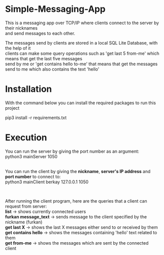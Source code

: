 # Simple-Messaging-App

This is a messaging app over TCP/IP where clients connect to the server by their nicknames <br />
and send messages to each other.

The messages send by clients are stored in a local SQL Lite Database, with the help of it <br />
clients can make some query operations such as 'get last 5 from-me' which means that get the last five messages <br />
send by me or 'get contains hello to-me' that means that get the messages send to me which also contains the text 'hello'

# Installation

With the command below you can install the required packages to run this project

pip3 install -r requirements.txt

# Execution

You can run the server by giving the port number as an argument: <br />
python3 mainServer 1050 <br /> <br />

You can run the client by giving the **nickname**, **server's IP address** and **port number** to connect to: <br />
python3 mainClient berkay 127.0.0.1 1050 <br />

<br /> 

After running the client program, here are the queries that a client can request from server: <br />
**list** -> shows currently connected users  <br />
**furkan message_text** -> sends message to the client specified by the nickname (furkan)  <br />
**get last X** -> shows the last X messages either send to or received by them <br />
**get contains hello** -> shows the messages containing 'hello' text related to them   <br />
**get from-me** -> shows the messages which are sent by the connected client